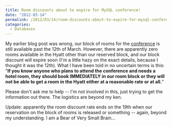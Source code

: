```yaml
---
title: Room discounts about to expire for MySQL conference!
date: "2012-03-14"
permalink: /2012/03/14/room-discounts-about-to-expire-for-mysql-conference/
categories:
  - Databases
---
```

My earlier blog post was wrong, our block of rooms for the [conference][1] is still available past the 12th of March. However, there are apparently zero rooms available in the Hyatt other than our reserved block, and our block discount will expire soon (I'm a little hazy on the exact details, because I thought it was the 12th). What I have been told in no uncertain terms is this: "**If you know anyone who plans to attend the conference and needs a hotel room, they should book IMMEDIATELY in our room block or they will not be able to get a room in the Hyatt either at a reasonable rate or at all.**"

Please don't ask me to help -- I'm not involved in this, just trying to get the information out there. The logistics are beyond my ken.

Update: apparently the room discount rate ends on the 19th when our reservation on the block of rooms is released or something -- again, beyond my understanding. I am a Bear of Very Small Brain&#8230;

 [1]: http://www.percona.com/live/mysql-conference-2012/

